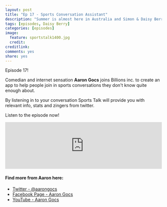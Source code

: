 ```yaml
---
layout: post
title: "Ep 17 - Sports Conversation Assistant"
description: "Summer is almost here in Australia and Simon & Daisy Berry have an idea that is going to keep everyone cool and make them billions"
tags: [episodes, Daisy Berry]
categories: [episodes]
image:
  feature: sportstalk1400.jpg
  credit: 
creditlink:
comments: yes
share: yes
---
```


Episode 17!

Comedian and internet sensation **Aaron Gocs** joins Billions inc. to create an app to help people join in sports conversations they don't know quite enough about.

By listening in to your conversation Sports Talk will provide you with relevant info, stats and zingers from twitter.

Listen to the episode now!

<iframe src="https://www.omnycontent.com/w/player/?orgId=f74cc2ac-5cea-4914-99d8-a67c008ca26e&programId=df7f3c35-9d13-4dc2-baa6-a67c008d8993&clipId=1fa71c0e-1e69-4462-8903-a6bc0064f1c2" width="100%" height="150px" frameborder="0"></iframe>

#### Find more from Aaron here:

+ [Twitter - @aarongocs](https://twitter.com/AaronGocs)
+ [Facebook Page - Aaron Gocs](https://www.facebook.com/AronGocs/)
+ [YouTube - Aaron Gocs](https://www.youtube.com/channel/UCHDyN7DR9xukTxkSE7eUqsQ)
